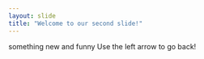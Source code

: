 ```yaml
---
layout: slide
title: "Welcome to our second slide!"
---
```

something new and funny
Use the left arrow to go back!
